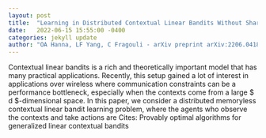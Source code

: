 ```yaml
---
layout: post
title:  "Learning in Distributed Contextual Linear Bandits Without Sharing the Context"
date:   2022-06-15 15:55:00 -0400
categories: jekyll update
author: "OA Hanna, LF Yang, C Fragouli - arXiv preprint arXiv:2206.04180, 2022"
---
```

Contextual linear bandits is a rich and theoretically important model that has many practical applications. Recently, this setup gained a lot of interest in applications over wireless where communication constraints can be a performance bottleneck, especially when the contexts come from a large $ d $-dimensional space. In this paper, we consider a distributed memoryless contextual linear bandit learning problem, where the agents who observe the contexts and take actions are 
Cites: Provably optimal algorithms for generalized linear contextual bandits